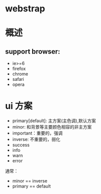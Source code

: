 # webstrap

# 概述
## support browser:
* ie>=6
* firefox
* chrome
* safari
* opera

# ui 方案
* primary\[default\]: 主方案(主色调),默认方案
* minor: 和背景等主要颜色相容的非主方案
* important：重要的，强调
* inverse: 不重要的，弱化
* success
* info
* warn
* error

通常：

* minor == inverse
* primary == default
